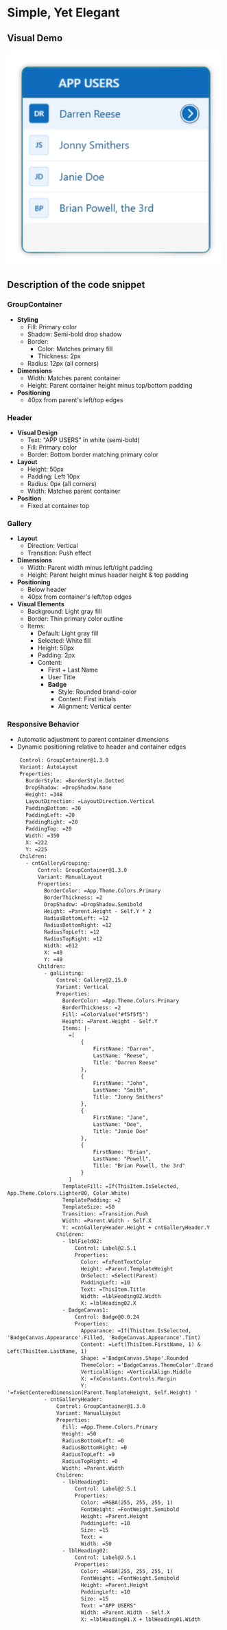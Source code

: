 # Simple, Yet Elegant

## Visual Demo

![Images/Gallery-Simple-Elegant.png](Images/Gallery-Simple-Elegant.png)

## Description of the code snippet

### GroupContainer
- **Styling**
  - Fill: Primary color
  - Shadow: Semi-bold drop shadow
  - Border: 
    - Color: Matches primary fill
    - Thickness: 2px
  - Radius: 12px (all corners)
- **Dimensions**
  - Width: Matches parent container
  - Height: Parent container height minus top/bottom padding
- **Positioning**
  - 40px from parent's left/top edges

### Header
- **Visual Design**
  - Text: "APP USERS" in white (semi-bold)
  - Fill: Primary color
  - Border: Bottom border matching primary color
- **Layout**
  - Height: 50px
  - Padding: Left 10px
  - Radius: 0px (all corners)
  - Width: Matches parent container
- **Position**
  - Fixed at container top

### Gallery
- **Layout**
  - Direction: Vertical
  - Transition: Push effect
- **Dimensions**
  - Width: Parent width minus left/right padding
  - Height: Parent height minus header height & top padding
- **Positioning**
  - Below header
  - 40px from container's left/top edges
- **Visual Elements**
  - Background: Light gray fill
  - Border: Thin primary color outline
  - Items:
    - Default: Light gray fill
    - Selected: White fill
    - Height: 50px
    - Padding: 2px
    - Content:
      - First + Last Name
      - User Title
      - **Badge**
        - Style: Rounded brand-color
        - Content: First initials
        - Alignment: Vertical center

### Responsive Behavior
- Automatic adjustment to parent container dimensions
- Dynamic positioning relative to header and container edges


```PowerFx- ctrGalleryContainingShadow:
    Control: GroupContainer@1.3.0
    Variant: AutoLayout
    Properties:
      BorderStyle: =BorderStyle.Dotted
      DropShadow: =DropShadow.None
      Height: =348
      LayoutDirection: =LayoutDirection.Vertical
      PaddingBottom: =30
      PaddingLeft: =20
      PaddingRight: =20
      PaddingTop: =20
      Width: =350
      X: =222
      Y: =225
    Children:
      - cntGalleryGrouping:
          Control: GroupContainer@1.3.0
          Variant: ManualLayout
          Properties:
            BorderColor: =App.Theme.Colors.Primary
            BorderThickness: =2
            DropShadow: =DropShadow.Semibold
            Height: =Parent.Height - Self.Y * 2
            RadiusBottomLeft: =12
            RadiusBottomRight: =12
            RadiusTopLeft: =12
            RadiusTopRight: =12
            Width: =612
            X: =40
            Y: =40
          Children:
            - galListing:
                Control: Gallery@2.15.0
                Variant: Vertical
                Properties:
                  BorderColor: =App.Theme.Colors.Primary
                  BorderThickness: =2
                  Fill: =ColorValue("#f5f5f5")
                  Height: =Parent.Height - Self.Y
                  Items: |-
                    =[
                        {
                            FirstName: "Darren", 
                            LastName: "Reese", 
                            Title: "Darren Reese"
                        },
                        {
                            FirstName: "John", 
                            LastName: "Smith", 
                            Title: "Jonny Smithers"
                        },
                        {
                            FirstName: "Jane", 
                            LastName: "Doe", 
                            Title: "Janie Doe"
                        },
                        {
                            FirstName: "Brian", 
                            LastName: "Powell", 
                            Title: "Brian Powell, the 3rd"
                        }
                    ]
                  TemplateFill: =If(ThisItem.IsSelected, App.Theme.Colors.Lighter80, Color.White)
                  TemplatePadding: =2
                  TemplateSize: =50
                  Transition: =Transition.Push
                  Width: =Parent.Width - Self.X
                  Y: =cntGalleryHeader.Height + cntGalleryHeader.Y
                Children:
                  - lblField02:
                      Control: Label@2.5.1
                      Properties:
                        Color: =fxFontTextColor
                        Height: =Parent.TemplateHeight
                        OnSelect: =Select(Parent)
                        PaddingLeft: =10
                        Text: =ThisItem.Title
                        Width: =lblHeading02.Width
                        X: =lblHeading02.X
                  - BadgeCanvas1:
                      Control: Badge@0.0.24
                      Properties:
                        Appearance: =If(ThisItem.IsSelected, 'BadgeCanvas.Appearance'.Filled, 'BadgeCanvas.Appearance'.Tint)
                        Content: =Left(ThisItem.FirstName, 1) & Left(ThisItem.LastName, 1)
                        Shape: ='BadgeCanvas.Shape'.Rounded
                        ThemeColor: ='BadgeCanvas.ThemeColor'.Brand
                        VerticalAlign: =VerticalAlign.Middle
                        X: =fxConstants.Controls.Margin
                        Y: '=fxGetCenteredDimension(Parent.TemplateHeight, Self.Height) '
            - cntGalleryHeader:
                Control: GroupContainer@1.3.0
                Variant: ManualLayout
                Properties:
                  Fill: =App.Theme.Colors.Primary
                  Height: =50
                  RadiusBottomLeft: =0
                  RadiusBottomRight: =0
                  RadiusTopLeft: =0
                  RadiusTopRight: =0
                  Width: =Parent.Width
                Children:
                  - lblHeading01:
                      Control: Label@2.5.1
                      Properties:
                        Color: =RGBA(255, 255, 255, 1)
                        FontWeight: =FontWeight.Semibold
                        Height: =Parent.Height
                        PaddingLeft: =10
                        Size: =15
                        Text: =
                        Width: =50
                  - lblHeading02:
                      Control: Label@2.5.1
                      Properties:
                        Color: =RGBA(255, 255, 255, 1)
                        FontWeight: =FontWeight.Semibold
                        Height: =Parent.Height
                        PaddingLeft: =10
                        Size: =15
                        Text: ="APP USERS"
                        Width: =Parent.Width - Self.X
                        X: =lblHeading01.X + lblHeading01.Width
```
